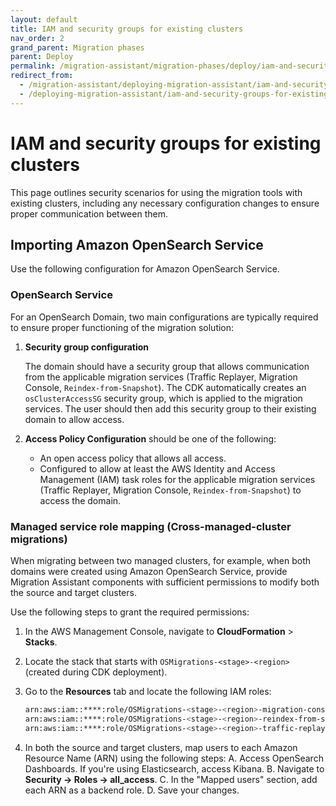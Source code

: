 ```yaml
---
layout: default
title: IAM and security groups for existing clusters
nav_order: 2
grand_parent: Migration phases
parent: Deploy
permalink: /migration-assistant/migration-phases/deploy/iam-and-security-groups-for-existing-clusters/
redirect_from:
  - /migration-assistant/deploying-migration-assistant/iam-and-security-groups-for-existing-clusters/
  - /deploying-migration-assistant/iam-and-security-groups-for-existing-clusters/
---
```


# IAM and security groups for existing clusters

This page outlines security scenarios for using the migration tools with existing clusters, including any necessary configuration changes to ensure proper communication between them.

## Importing Amazon OpenSearch Service

Use the following configuration for Amazon OpenSearch Service.

### OpenSearch Service

For an OpenSearch Domain, two main configurations are typically required to ensure proper functioning of the migration solution:

1. **Security group configuration**

   The domain should have a security group that allows communication from the applicable migration services (Traffic Replayer, Migration Console, `Reindex-from-Snapshot`). The CDK automatically creates an `osClusterAccessSG` security group, which is applied to the migration services. The user should then add this security group to their existing domain to allow access.

2. **Access Policy Configuration** should be one of the following:
   - An open access policy that allows all access.
   - Configured to allow at least the AWS Identity and Access Management (IAM) task roles for the applicable migration services (Traffic Replayer, Migration Console, `Reindex-from-Snapshot`) to access the domain.
  
### Managed service role mapping (Cross-managed-cluster migrations)

When migrating between two managed clusters, for example, when both domains were created using Amazon OpenSearch Service, provide Migration Assistant components with sufficient permissions to modify both the source and target clusters.

Use the following steps to grant the required permissions:

1. In the AWS Management Console, navigate to **CloudFormation** > **Stacks**.
2. Locate the stack that starts with `OSMigrations-<stage>-<region>` (created during CDK deployment).
3. Go to the **Resources** tab and locate the following IAM roles:

   ```bash
   arn:aws:iam::****:role/OSMigrations-<stage>-<region>-migration-console-task
   arn:aws:iam::****:role/OSMigrations-<stage>-<region>-reindex-from-snapshot-task
   arn:aws:iam::****:role/OSMigrations-<stage>-<region>-traffic-replayer-default-task
   ```
   
4. In both the source and target clusters, map users to each Amazon Resource Name (ARN) using the following steps:
    A. Access OpenSearch Dashboards. If you're using Elasticsearch, access Kibana.
    B. Navigate to **Security -> Roles -> all_access**.
    C. In the "Mapped users" section, add each ARN as a backend role.
    D. Save your changes.